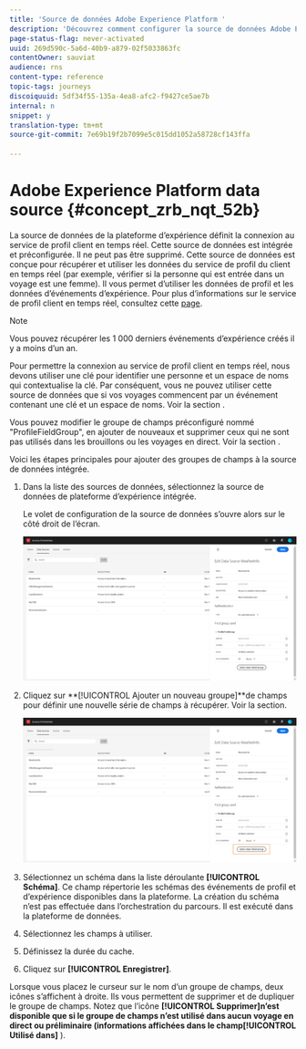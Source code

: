 ```yaml
---
title: 'Source de données Adobe Experience Platform '
description: 'Découvrez comment configurer la source de données Adobe Experience Platform '
page-status-flag: never-activated
uuid: 269d590c-5a6d-40b9-a879-02f5033863fc
contentOwner: sauviat
audience: rns
content-type: reference
topic-tags: journeys
discoiquuid: 5df34f55-135a-4ea8-afc2-f9427ce5ae7b
internal: n
snippet: y
translation-type: tm+mt
source-git-commit: 7e69b19f2b7099e5c015dd1052a58728cf143ffa

---
```



# Adobe Experience Platform data source {#concept_zrb_nqt_52b}

La source de données de la plateforme d’expérience définit la connexion au service de profil client en temps réel. Cette source de données est intégrée et préconfigurée. Il ne peut pas être supprimé. Cette source de données est conçue pour récupérer et utiliser les données du service de profil du client en temps réel (par exemple, vérifier si la personne qui est entrée dans un voyage est une femme). Il vous permet d’utiliser les données de profil et les données d’événements d’expérience. Pour plus d’informations sur le service de profil client en temps réel, consultez cette [page](https://www.adobe.io/apis/cloudplatform/dataservices/profile-identity-segmentation/profile-identity-segmentation-services.html#!api-specification/markdown/narrative/technical_overview/unified_profile_architectural_overview/unified_profile_architectural_overview.md).

>[!NOTE]
>
>Vous pouvez récupérer les 1 000 derniers événements d’expérience créés il y a moins d’un an.

Pour permettre la connexion au service de profil client en temps réel, nous devons utiliser une clé pour identifier une personne et un espace de noms qui contextualise la clé. Par conséquent, vous ne pouvez utiliser cette source de données que si vos voyages commencent par un événement contenant une clé et un espace de noms. Voir la section [](../building-journeys/journey.md).

Vous pouvez modifier le groupe de champs préconfiguré nommé &quot;ProfileFieldGroup&quot;, en ajouter de nouveaux et supprimer ceux qui ne sont pas utilisés dans les brouillons ou les voyages en direct. Voir la section [](../datasource/field-groups.md).

Voici les étapes principales pour ajouter des groupes de champs à la source de données intégrée.

1. Dans la liste des sources de données, sélectionnez la source de données de plateforme d’expérience intégrée.

   Le volet de configuration de la source de données s’ouvre alors sur le côté droit de l’écran.

   ![](../assets/journey23.png)

1. Cliquez sur **[!UICONTROL Ajouter un nouveau groupe]**de champs pour définir une nouvelle série de champs à récupérer. Voir la section[](../datasource/field-groups.md).

   ![](../assets/journey24.png)

1. Sélectionnez un schéma dans la liste déroulante **[!UICONTROL Schéma]**. Ce champ répertorie les schémas des événements de profil et d’expérience disponibles dans la plateforme. La création du schéma n’est pas effectuée dans l’orchestration du parcours. Il est exécuté dans la plateforme de données.
1. Sélectionnez les champs à utiliser.
1. Définissez la durée du cache.
1. Cliquez sur **[!UICONTROL Enregistrer]**.

Lorsque vous placez le curseur sur le nom d’un groupe de champs, deux icônes s’affichent à droite. Ils vous permettent de supprimer et de dupliquer le groupe de champs. Notez que l’icône **[!UICONTROL Supprimer]**n’est disponible que si le groupe de champs n’est utilisé dans aucun voyage en direct ou préliminaire (informations affichées dans le champ**[!UICONTROL  Utilisé dans]** ).
